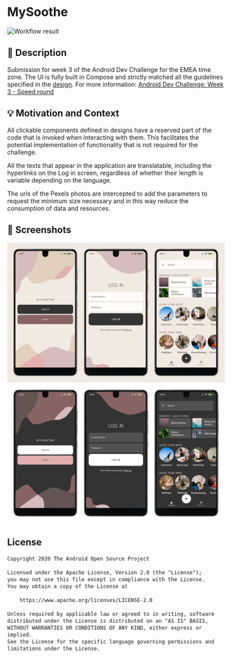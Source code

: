 # MySoothe

![Workflow result](https://github.com/DavidMendozaMartinez/AndroidDevChallenge-Jetpack-Compose-Week-3-EMEA/workflows/Check/badge.svg)


## :scroll: Description
Submission for week 3 of the Android Dev Challenge for the EMEA time zone. The UI is fully built
in Compose and strictly matched all the guidelines specified in the [design](/assets/MySoothe.zip).
For more information: [Android Dev Challenge: Week 3 - Speed round](https://android-developers.googleblog.com/2021/03/android-dev-challenge-3.html)


## :bulb: Motivation and Context
All clickable components defined in designs have a reserved part of the code that is invoked when
interacting with them. This facilitates the potential implementation of functionality that is not
required for the challenge.

All the texts that appear in the application are translatable, including the hyperlinks on the Log
in screen, regardless of whether their length is variable depending on the language.

The urls of the Pexels photos are intercepted to add the parameters to request the minimum size
necessary and in this way reduce the consumption of data and resources.


## :camera_flash: Screenshots
<!-- You can add more screenshots here if you like -->
<img src="/results/screenshot_1.png">
<br>
<img src="/results/screenshot_2.png">

## License
```
Copyright 2020 The Android Open Source Project

Licensed under the Apache License, Version 2.0 (the "License");
you may not use this file except in compliance with the License.
You may obtain a copy of the License at

    https://www.apache.org/licenses/LICENSE-2.0

Unless required by applicable law or agreed to in writing, software
distributed under the License is distributed on an "AS IS" BASIS,
WITHOUT WARRANTIES OR CONDITIONS OF ANY KIND, either express or implied.
See the License for the specific language governing permissions and
limitations under the License.
```
